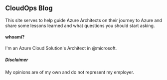 ## CloudOps Blog
This site serves to help guide Azure Architects on their journey to Azure and share some lessons learned and what questions you should start asking.
#### whoami?

I'm an Azure Cloud Solution's Architect in @microsoft.

##### Disclaimer

My opinions are of my own and do not represent my employer.